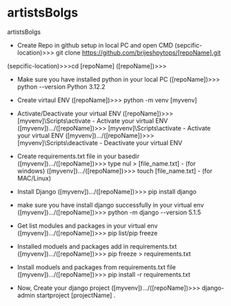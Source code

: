 # artistsBolgs
artistsBolgs

- Create Repo in github setup in local PC and open CMD
(sepcific-location)>>> git clone https://github.com/brijeshpytops/[repoName].git

(sepcific-location)>>>cd [repoName]
([repoName])>>>

- Make sure you have installed python in your local PC
([repoName])>>> python --version
Python 3.12.2

- Create virtaul ENV
([repoName])>>> python -m venv [myvenv]

- Activate/Deactivate your virtual ENV
([repoName])>>> [myvenv]\Scripts\activate - Activate your virtual ENV
([myvenv]).../([repoName])>>> [myvenv]\Scripts\activate - Activate your virtual ENV
([myvenv]).../([repoName])>>> [myvenv]\Scripts\deactivate - Deactivate your virtual ENV

- Create requirements.txt file in your basedir
([myvenv]).../([repoName])>>> type nul > [file_name.txt] - (for windows)
([myvenv]).../([repoName])>>> touch [file_name.txt] - (for MAC/Linux)


- Install Django 
([myvenv]).../([repoName])>>> pip install django

- make sure you have install django successfully in your virtual env
([myvenv]).../([repoName])>>> python -m django --version
5.1.5

- Get list modules and packages in your virtual env
([myvenv]).../([repoName])>>> pip list/pip freeze

- Installed moduels and packages add in requirements.txt
([myvenv]).../([repoName])>>> pip freeze > requirements.txt

- Install moduels and packages from requirements.txt file
([myvenv]).../([repoName])>>> pip install -r requirements.txt

- Now, Create your django project
([myvenv]).../([repoName])>>> django-admin startproject [projectName] .